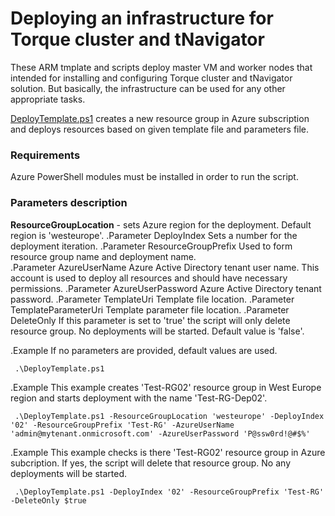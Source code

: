 # Deploying an infrastructure for Torque cluster and tNavigator
 
 These ARM tmplate and scripts deploy master VM and worker nodes that intended for installing and configuring Torque cluster and tNavigator solution.
 But basically, the infrastructure can be used for any other appropriate tasks. 

 [DeployTemplate.ps1](https://github.com/ashapoms/RFD/blob/master/RFD/DeployTemplate.ps1) creates a new resource group in Azure subscription and deploys resources based on given template file and parameters file.
 
 ### Requirements
Azure PowerShell modules must be installed in order to run the script.
 ### Parameters description 
 **ResourceGroupLocation** - sets Azure region for the deployment. Default region is 'westeurope'.
 .Parameter DeployIndex
	Sets a number for the deployment iteration.
 .Parameter ResourceGroupPrefix
	Used to form resource group name and deployment name.  
 .Parameter AzureUserName
	Azure Active Directory tenant user name. This account is used to deploy all resources and should have necessary permissions. 
 .Parameter AzureUserPassword
	Azure Active Directory tenant password.
 .Parameter TemplateUri
    Template file location.
 .Parameter TemplateParameterUri
    Template parameter file location.
 .Parameter DeleteOnly
    If this parameter is set to 'true' the script will only delete resource group. No deployments will be started. Default value is 'false'.   

.Example
     If no parameters are provided, default values are used.

     .\DeployTemplate.ps1 

.Example
     This example creates 'Test-RG02' resource group in West Europe region and starts deployment with the name 'Test-RG-Dep02'.

     .\DeployTemplate.ps1 -ResourceGroupLocation 'westeurope' -DeployIndex '02' -ResourceGroupPrefix 'Test-RG' -AzureUserName 'admin@mytenant.onmicrosoft.com' -AzureUserPassword 'P@ssw0rd!@#$%'
     
.Example
     This example checks is there 'Test-RG02' resource group in Azure subcription. If yes, the script will delete that resource group. No any deployments will be started.
     
     .\DeployTemplate.ps1 -DeployIndex '02' -ResourceGroupPrefix 'Test-RG' -DeleteOnly $true 
